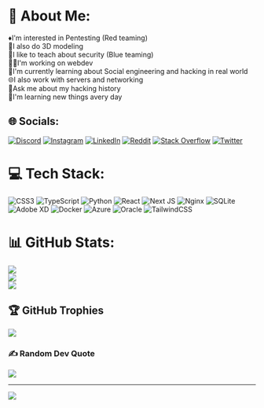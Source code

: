 # 💫 About Me:
♦️I'm interested in Pentesting (Red teaming)<br>🧊I also do 3D modeling 
<br>🔷I like to teach about security (Blue teaming)
<br>👨‍💻I'm working on webdev<br>📲I'm currently learning about Social engineering and hacking in real world
<br>🌐I also work with servers and networking <br>💬Ask me about my hacking history
<br>📙I'm learning new things avery day 


## 🌐 Socials:
[![Discord](https://img.shields.io/badge/Discord-%237289DA.svg?logo=discord&logoColor=white)](https://discord.gg/user/Perchant#2178) [![Instagram](https://img.shields.io/badge/Instagram-%23E4405F.svg?logo=Instagram&logoColor=white)](https://instagram.com/perchant_smkr) [![LinkedIn](https://img.shields.io/badge/LinkedIn-%230077B5.svg?logo=linkedin&logoColor=white)](https://linkedin.com/in/david-gašparík-b2435125a/) [![Reddit](https://img.shields.io/badge/Reddit-%23FF4500.svg?logo=Reddit&logoColor=white)](https://reddit.com/user/perchant67) [![Stack Overflow](https://img.shields.io/badge/-Stackoverflow-FE7A16?logo=stack-overflow&logoColor=white)](https://stackoverflow.com/users/Perchant) [![Twitter](https://img.shields.io/badge/Twitter-%231DA1F2.svg?logo=Twitter&logoColor=white)](https://twitter.com/Perchant67) 

# 💻 Tech Stack:
![CSS3](https://img.shields.io/badge/css3-%231572B6.svg?style=flat&logo=css3&logoColor=white) ![TypeScript](https://img.shields.io/badge/typescript-%23007ACC.svg?style=flat&logo=typescript&logoColor=white) ![Python](https://img.shields.io/badge/python-3670A0?style=flat&logo=python&logoColor=ffdd54) ![React](https://img.shields.io/badge/react-%2320232a.svg?style=flat&logo=react&logoColor=%2361DAFB) ![Next JS](https://img.shields.io/badge/Next-black?style=flat&logo=next.js&logoColor=white) ![Nginx](https://img.shields.io/badge/nginx-%23009639.svg?style=flat&logo=nginx&logoColor=white) ![SQLite](https://img.shields.io/badge/sqlite-%2307405e.svg?style=flat&logo=sqlite&logoColor=white) ![Adobe XD](https://img.shields.io/badge/Adobe%20XD-470137?style=flat&logo=Adobe%20XD&logoColor=#FF61F6) ![Docker](https://img.shields.io/badge/docker-%230db7ed.svg?style=flat&logo=docker&logoColor=white) ![Azure](https://img.shields.io/badge/azure-%230072C6.svg?style=flat&logo=azure-devops&logoColor=white) ![Oracle](https://img.shields.io/badge/Oracle-F80000?style=flat&logo=oracle&logoColor=white) ![TailwindCSS](https://img.shields.io/badge/tailwindcss-%2338B2AC.svg?style=flat&logo=tailwind-css&logoColor=white)
# 📊 GitHub Stats:
![](https://github-readme-stats.vercel.app/api?username=Perchant76&theme=react&hide_border=false&include_all_commits=true&count_private=true)<br/>
![](https://github-readme-streak-stats.herokuapp.com/?user=Perchant76&theme=react&hide_border=false)<br/>
![](https://github-readme-stats.vercel.app/api/top-langs/?username=Perchant76&theme=react&hide_border=false&include_all_commits=true&count_private=true&layout=compact)

## 🏆 GitHub Trophies
![](https://github-profile-trophy.vercel.app/?username=Perchant76&theme=darkhub&no-frame=true&no-bg=true&margin-w=4)

### ✍️ Random Dev Quote
![](https://quotes-github-readme.vercel.app/api?type=horizontal&theme=tokyonight)

---
[![](https://visitcount.itsvg.in/api?id=Perchant76&icon=2&color=0)](https://visitcount.itsvg.in)

<!-- Proudly created with GPRM ( https://gprm.itsvg.in ) -->
